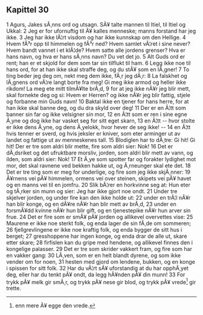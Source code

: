 ## Kapittel 30

1 Agurs, Jakes sÃ¸nns ord og utsagn. SÃ¥ talte mannen til Itiel, til Itiel og Ukkal: 
2 Jeg er for ufornuftig til Ã¥ kalles menneske; manns forstand har jeg ikke. 
3 Jeg har ikke lÃ¦rt visdom og har ikke kunnskap om den Hellige. 
4 Hvem fÃ³r opp til himmelen og fÃ³r ned? Hvem samlet vÃ¦ret i sine never? Hvem bandt vannet i et klÃ¦de? Hvem satte alle jordens grenser? Hva er hans navn, og hva er hans sÃ¸nns navn? Du vet det jo. 
5 Alt Guds ord er rent; han er et skjold for dem som tar sin tilflukt til ham. 
6 Legg ikke noe til hans ord, for at han ikke skal straffe deg, og du stÃ¥ som en lÃ¸gner! 
7 To ting beder jeg deg om, nekt meg dem ikke, fÃ¸r jeg dÃ¸r: 
8 La falskhet og lÃ¸gnens ord vÃ¦re langt borte fra meg! Gi meg ikke armod og heller ikke rikdom! La meg ete mitt tilmÃ¥lte brÃ¸d, 
9 for at jeg ikke nÃ¥r jeg blir mett, skal fornekte deg og si: Hvem er Herren? og ikke nÃ¥r jeg blir fattig, stjele og forbanne min Guds navn! 
10 Baktal ikke en tjener for hans herre, for at han ikke skal banne deg, og du dra skyld over deg! 
11 Der er en Ã¦tt som banner sin far og ikke velsigner sin mor, 
12 en Ã¦tt som er ren i sine egne Ã¸yne og dog ikke har vasket seg for sitt eget skarn, 
13 en Ã¦tt -- hvor stolte er ikke dens Ã¸yne, og dens Ã¸yelokk, hvor hever de seg ikke! -- 
14 en Ã¦tt hvis tenner er sverd, og hvis jeksler er kniver, som eter arminger ut av landet og fattige ut av menneskenes tall. 
15 Blodiglen har to dÃ¸tre: Gi hit! Gi hit! Der er tre som aldri blir mette, fire som aldri sier: Nok! 
16 Det er dÃ¸dsriket og det ufruktbare morsliv, jorden, som aldri blir mett av vann, og ilden, som aldri sier: Nok! 
17 Et Ã¸ye som spotter far og forakter lydighet mot mor, det skal ravnene ved bekken hakke ut, og Ã¸rneunger skal ete det. 
18 Det er tre ting som er meg for underlige, og fire som jeg ikke skjÃ¸nner: 
19 Â¥rnens vei pÃ¥ himmelen, ormens vei over steinen, skipets vei pÃ¥ havet og en manns vei til en jomfru. 
20 Slik bÃ¦rer en horkvinne seg at: Hun eter og tÃ¸rker sin munn og sier: Jeg har ikke gjort noe ondt. 
21 Under tre skjelver jorden, og under fire kan den ikke holde ut: 
22 under en trÃ¦l nÃ¥r han blir konge, og en dÃ¥re nÃ¥r han blir mett av brÃ¸d, 
23 under en forsmÃ¥dd kvinne nÃ¥r hun blir gift, og en tjenestepike nÃ¥r hun arver sin frue. 
24 Det er fire som er smÃ¥ pÃ¥ jorden og allikevel overvettes vise: 
25 Maurene er ikke noe sterkt folk, og enda lager de sin fÃ¸de om sommeren; 
26 fjellgrevlingene er ikke noe kraftig folk, og enda bygger de sitt hus i berget; 
27 gresshoppene har ingen konge, og enda drar de alle ut, skare etter skare; 
28 firfislen kan du gripe med hendene, og allikevel finnes den i kongelige palasser. 
29 Det er tre som skrider vakkert fram, og fire som har en vakker gang: 
30 LÃ¸ven, som er en helt blandt dyrene, og som ikke vender om for noen, 
31 hesten med gjord om lendene, bukken, og en konge i spissen for sitt folk. 
32 Har du vÃ¦rt sÃ¥ uforstandig at du har opphÃ¸yet deg, eller har du tenkt pÃ¥ ondt, da legg hÃ¥nden pÃ¥ din munn! 
33 For trykk pÃ¥ melk gir smÃ¸r, og trykk pÃ¥ nese gir blod, og trykk pÃ¥ vrede[^1] gir trette.

[^1]: enn mere Ã¥ egge den vrede.
